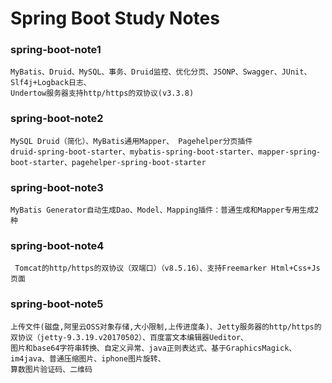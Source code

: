 Spring Boot Study Notes
===================================================
### spring-boot-note1
```
MyBatis、Druid、MySQL、事务、Druid监控、优化分页、JSONP、Swagger、JUnit、Slf4j+Logback日志、
Undertow服务器支持http/https的双协议(v3.3.8)
```
### spring-boot-note2
```
MySQL Druid（简化）、MyBatis通用Mapper、 Pagehelper分页插件
druid-spring-boot-starter、mybatis-spring-boot-starter、mapper-spring-boot-starter、pagehelper-spring-boot-starter
```
### spring-boot-note3
```
MyBatis Generator自动生成Dao、Model、Mapping插件：普通生成和Mapper专用生成2种
```
### spring-boot-note4
```
 Tomcat的http/https的双协议（双端口）（v8.5.16）、支持Freemarker Html+Css+Js页面
```
### spring-boot-note5
```
上传文件(磁盘,阿里云OSS对象存储,大小限制,上传进度条)、Jetty服务器的http/https的双协议（jetty-9.3.19.v20170502）、百度富文本编辑器Ueditor、
图片和base64字符串转换、自定义异常、java正则表达式、基于GraphicsMagick、im4java、普通压缩图片、iphone图片旋转、
算数图片验证码、二维码
```
